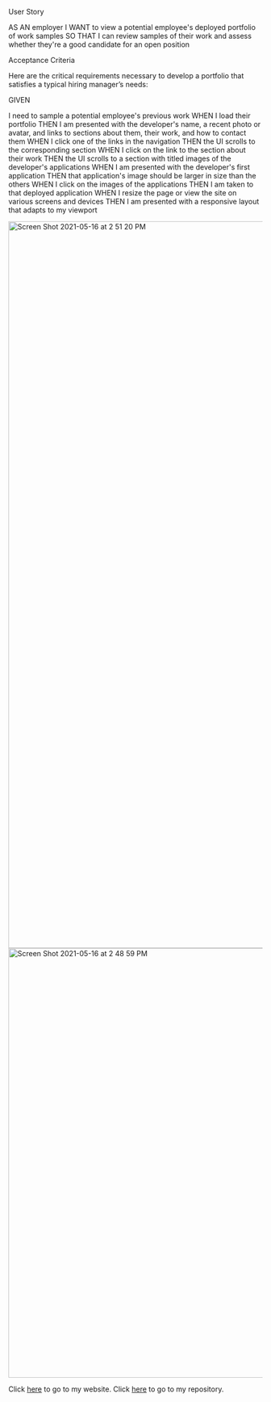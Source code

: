 User Story



AS AN employer
I WANT to view a potential employee's deployed portfolio of work samples
SO THAT I can review samples of their work and assess whether they're a good candidate for an open position


Acceptance Criteria


Here are the critical requirements necessary to develop a portfolio that satisfies a typical hiring manager’s needs:

GIVEN



I need to sample a potential employee's previous work
WHEN I load their portfolio
THEN I am presented with the developer's name, a recent photo or avatar, and links to sections about them, their work, and how to contact them
WHEN I click one of the links in the navigation
THEN the UI scrolls to the corresponding section
WHEN I click on the link to the section about their work
THEN the UI scrolls to a section with titled images of the developer's applications
WHEN I am presented with the developer's first application
THEN that application's image should be larger in size than the others
WHEN I click on the images of the applications
THEN I am taken to that deployed application
WHEN I resize the page or view the site on various screens and devices
THEN I am presented with a responsive layout that adapts to my viewport



<img width="1440" alt="Screen Shot 2021-05-16 at 2 51 20 PM" src="https://user-images.githubusercontent.com/83053936/118419412-c30e0380-b670-11eb-9b5a-1f960481a903.png">
<img width="851" alt="Screen Shot 2021-05-16 at 2 48 59 PM" src="https://user-images.githubusercontent.com/83053936/118419468-ec2e9400-b670-11eb-9227-3a6b7d4ee217.png">




Click [here](https://sophiaaziz.github.io/portfolio/) to go to my website. 
Click [here](https://github.com/sophiaaziz/portfolio) to go to my repository.








